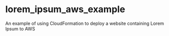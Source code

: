 # lorem_ipsum_aws_example
An example of using CloudFormation to deploy a website containing Lorem Ipsum to AWS
